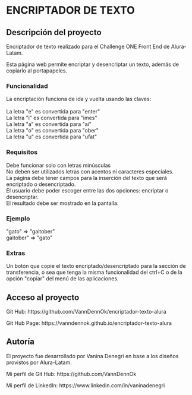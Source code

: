 <h1>ENCRIPTADOR DE TEXTO</h1>
<h2>Descripción del proyecto</h2>
<p>Encriptador de texto realizado para el Challenge ONE Front End de Alura-Latam.</p>
<p>Esta página web permite encriptar y desencriptar un texto, además de copiarlo al portapapeles.</p>
<h3>Funcionalidad</h3>
<p>La encriptación funciona de ida y vuelta usando las claves:<br>
<br>La letra "e" es convertida para "enter"
<br>La letra "i" es convertida para "imes"
<br>La letra "a" es convertida para "ai"
<br>La letra "o" es convertida para "ober"
<br>La letra "u" es convertida para "ufat"</p>
<h3>Requisitos</h3>
<p>Debe funcionar solo con letras minúsculas
<br>No deben ser utilizados letras con acentos ni caracteres especiales.
<br>La página debe tener campos para la inserción del texto que será encriptado o desencriptado.
<br>El usuario debe poder escoger entre las dos opciones: encriptar o desencriptar.
<br>El resultado debe ser mostrado en la pantalla.</p>
<h3>Ejemplo</h3>
<p>"gato" => "gaitober"
<br>gaitober" => "gato"</p>
<h3>Extras</h3>
<p>Un botón que copie el texto encriptado/desencriptado para la sección de transferencia, o sea que tenga la misma funcionalidad del ctrl+C o de la opción "copiar" del menú de las aplicaciones.</p>
<h2>Acceso al proyecto</h2>
<p>Git Hub: https://github.com/VannDennOk/encriptador-texto-alura</p>
<p>Git Hub Page: https://vanndennok.github.io/encriptador-texto-alura</p>
<h2>Autoría</h2>
<p>El proyecto fue desarrollado por Vanina Denegri en base a los diseños provistos por Alura-Latam.</p>
<p>Mi perfil de Git Hub: https://github.com/VannDennOk</p>
<p>Mi perfil de LinkedIn: https://www.linkedin.com/in/vaninadenegri</p>

